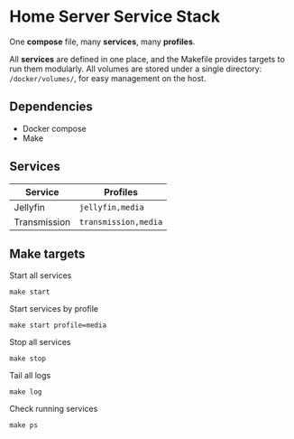 # Home Server Service Stack

One **compose** file, many **services**, many **profiles**.

All **services** are defined in one place, and the Makefile provides targets to run them modularly. All volumes are stored under a single directory: `/docker/volumes/`, for easy management on the host.

## Dependencies

- Docker compose
- Make

## Services

| Service      | Profiles             |
| ------------ | -------------------- |
| Jellyfin     | `jellyfin,media`     |
| Transmission | `transmission,media` |

## Make targets

Start all services

```shell
make start
```

Start services by profile

```shell
make start profile=media
```

Stop all services

```shell
make stop
```

Tail all logs

```shell
make log
```

Check running services

```shell
make ps
```
